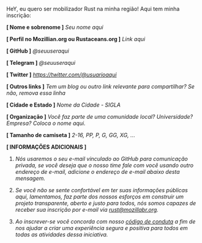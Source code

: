 HeY, eu quero ser mobilizador Rust na minha região! Aqui tem minha inscrição:

**[ Nome e sobrenome ]** *Seu nome aqui*

**[ Perfil no Mozillian.org ou Rustaceans.org ]** *Link aqui*

**[ GitHub ]** *@seuuseraqui*

**[ Telegram ]** *@seuuseraqui*

**[ Twitter ]** *https://twitter.com/@usuarioaqui*

**[ Outros links ]** *Tem um blog ou outro link relevante para compartilhar? Se não, remova essa linha*

**[ Cidade e Estado ]** *Nome da Cidade - SIGLA*

**[ Organização ]** *Você faz parte de uma comunidade local? Universidade? Empresa? Coloca o nome aqui.*

**[ Tamanho de camiseta ]** *2-16, PP, P, G, GG, XG, ...*

**[ INFORMAÇÕES ADICIONAIS ]**

1. *Nós usaremos o seu e-mail vinculado ao GitHub para comunicação privada, se você deseja que o nosso time fale com você usando outro endereço de e-mail, adicione o endereço de e-mail abaixo desta mensagem.*

2. *Se você não se sente confortável em ter suas informações públicas aqui, lamentamos, faz parte dos nossos esforços em construir um projeto transparente, aberto e justo para todos, nós somos capazes de receber sua inscrição por e-mail via rust@mozillabr.org.*

3. *Ao inscrever-se você concorda com nosso [código de conduta](https://github.com/rust-br/2018-roadshow/blob/master/CODE_OF_CONDUCT.md) a fim de nos ajudar a criar uma experiência segura e positiva para todos em todas as atividades dessa iniciativa.*
